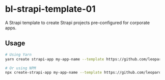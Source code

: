 # bl-strapi-template-01

A Strapi template to create Strapi projects pre-configured for corporate apps.

## Usage

```bash
# Using Yarn
yarn create strapi-app my-app-name --template https://github.com/leopard8k/bl-strapi-template-01

# Or using NPM
npx create-strapi-app my-app-name --template https://github.com/leopard8k/bl-strapi-template-01
```
